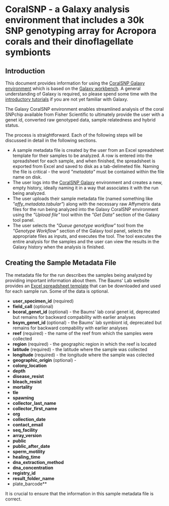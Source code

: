 # CoralSNP - a Galaxy analysis environment that includes a 30k SNP genotyping array for Acropora corals and their dinoflagellate symbionts

## Introduction

This document provides information for using the [CoralSNP Galaxy environment](https://coralsnp.science.psu.edu/galaxy)
which is based on the [Galaxy workbench](https://galaxyproject.org/).  A general understanding of Galaxy is required, so please spend some time with the [introductory tutorials](https://training.galaxyproject.org/training-material/topics/introduction) if you are not yet familiar with Galaxy.

The Galaxy CoralSNP environment enables streamlined analysis of the coral SNPchip available from Fisher Scientific to ultimately provide the user with a genet id, converted raw genotyped data, sample relatedness and hybrid status.

The process is straightforward.  Each of the following steps will be discussed in detail in the following sections.

 - A sample metadata file is created by the user from an Excel spreadsheet template for their samples to be analyzed.  A row is entered into the spreadsheet for each sample, and when finished, the spreadsheet is exported from Excel and saved to disk as a tab-delimeted file.  Naming the file is critical - the word *"metadata"* must be contained within the file name on disk.
 - The user logs into the [CoralSNP Galaxy](https://coralsnp.science.psu.edu/galaxy) environment and creates a new, empty history, ideally naming it in a way that associates it with the run being analyzed.
 - The user uploads their sample metadata file (named something like *"affy_metadata.tabular"*) along with the necessary raw Affymetrix data files for the run being analyzed into the Galaxy CoralSNP environment using the *"Upload file"* tool within the *"Get Data"* section of the Galaxy tool panel.
 - The user selects the *"Queue genotype workflow"* tool from the *"Genotype Workflow"* section of the Galaxy tool panel, selects the appropriate files as inputs, and executes the tool.  The tool executes the entire analysis for the samples and the user can view the results in the Galaxy history when the analysis is finished.

## Creating the Sample Metadata File

The metadata file for the run describes the samples being analyzed by providing important information about them.  The Baums' Lab website provides an [Excel spreadsheet template](http://baumslab.org/documents/SNPChip/STAG_Metadata_Template_v3.xlsm) that can be downloaded and used for each sample run.  Some of the data is optional.

 - **user_specimen_id**		(required)
 - **field_call**		(optional)
 - **bcoral_genet_id**		(optional) - the Baums' lab coral genet id, deprecated but remains for backward compability with earlier analyses
 - **bsym_genet_id**		(optional) - the Baums' lab symbiont id, deprecated but remains for backward compability with earlier analyses
 - **reef**			(required) - the name of the reef from which the samples were collected
 - **region**			(required) - the geographic region in which the reef is located
 - **latitude**			(required) - the latitude where the sample was collected
 - **longitude**		(required) - the longitude where the sample was colected
 - **geographic_origin**	(optional) - 
 - **colony_location**
 - **depth**
 - **disease_resist**
 - **bleach_resist**
 - **mortality**
 - **tle**
 - **spawning**
 - **collector_last_name**
 - **collector_first_name**
 - **org**
 - **collection_date**
 - **contact_email**
 - **seq_facility**
 - **array_version**
 - **public**
 - **public_after_date**
 - **sperm_motility**
 - **healing_time**
 - **dna_extraction_method**
 - **dna_concentration**
 - **registry_id**
 - **result_folder_name**
 - plate_barcode**


It is crucial to ensure that the information in this sample metadata file is correct.  

